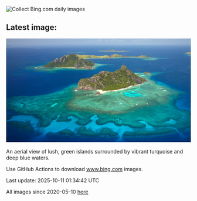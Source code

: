 ![Collect Bing.com daily images](https://github.com/counter2015/bing-daily-images/workflows/Collect%20Bing.com%20daily%20images/badge.svg)
## Latest image:
![](images/MonurikiFiji.jpg)

An aerial view of lush, green islands surrounded by vibrant turquoise and deep blue waters.

Use GitHub Actions to download www.bing.com images.

Last update: 2025-10-11 01:34:42 UTC

All images since 2020-05-10 [here](https://github.com/counter2015/bing-daily-images/tree/master/images)
